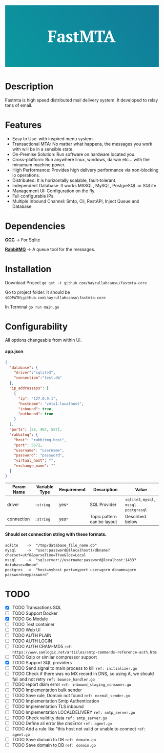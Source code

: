 # ![bashtop](logo.png)


# Description

Fastmta is high speed distributed mail delivery system. It developed to relay tons of email. 

# Features

* Easy to Use: with inspired menu system.
* Transactional MTA: No matter what happens, the messages you work with will be in a sensible state.
* On-Premise Solution: Run software on hardware located you.
* Cross-platform: Run anywhere linux, windows, darwin etc... with the minumum machine power. 
* High Performance: Provides high delivery performance via non-blocking io operations.
* Distributed: It is horizontally scalable, fault-tolerant.
* Independent Database: It works MSSQL, MySQL, PostgreSQL or SQLite.
* Management UI: Configuration on the fly. 
* Full configurable IPs.
* Multiple Inbound Channel: Smtp, Cli, RestAPI, Inject Queue and Database


# Dependencies

**[GCC](http://tdm-gcc.tdragon.net/download)** -> For Sqlite

**[RabbitMQ](https://www.rabbitmq.com/)** -> A queue tool for the messages.

# Installation

Download Project ```go get -t github.com/hayrullahcansu/fastmta-core```

Go to project folder. It should be ```$GOPATH\github.com\hayrullahcansu\fastmta-core```


In Terminal ```go run main.go```


# Configurability

All options changeable from within UI.

#### app.json 

```json
{
  "database": {
    "driver":"sqlite3",
    "connection":"test.db"
  },
  "ip_addressess": [
    {
      "ip": "127.0.0.1",
      "hostname": "vmta1.localhost",
      "inbound": true,
      "outbound": true
    }
  ],
  "ports": [25, 467, 587],
  "rabbitmq": {
    "host": "rabbitmq-host",
    "port": 5672,
    "username": "username",
    "password": "password",
    "virtual_host": "",
    "exchange_name": ""
  }
}
```

| Param Name | Variable Type | Requirement | Description                         | Value                                                                             |
|------------|---------------|-------------|-------------------------------------|-------------------------------------------------------------------------------------|
| driver       | `:string`     |    yes`*`   | SQL Provider                       |  `sqlite3`, `mysql`, `mssql` `postgresql`                                                                                   |
| connection      | `:string`     |    yes`*`   | Topic pattern can be layout         |  Described below  |

#### Should set connection string with these formats. 
```
sqlite    ->  "/tmp/database_file_name.db"
mysql     ->  "user:password@(localhost)/dbname?charset=utf8&parseTime=True&loc=Local
mssql     ->  "sqlserver://username:password@localhost:1433?database=dbnam"
postgres  ->  "host=myhost port=myport user=gorm dbname=gorm password=mypassword"
```

# TODO

- [x] TODO Transactions SQL
- [ ] TODO Support Docker
- [x] TODO Go Module
- [ ] TODO Test container
- [ ] TODO Web UI
- [ ] TODO AUTH PLAIN
- [ ] TODO AUTH LOGIN
- [ ] TODO AUTH CRAM-MD5 ```ref: https://www.samlogic.net/articles/smtp-commands-reference-auth.htm``` 
- [ ] TODO Gzip or similar compressor support
- [x] TODO Support SQL providers
- [ ] TODO Send signal to main process to kill ```ref: initializer.go``` 
- [ ] TODO Check if there was no MX record in DNS, so using A, we should fail and not retry ```ref: bounce_handler.go```
- [ ] TODO report dkim error ```ref: inbound_staging_consumer.go```
- [ ] TODO Implementation bulk sender
- [ ] TODO Save rule, Domain not found ```ref: normal_sender.go```
- [ ] TODO Implementation Smtp Authentication
- [ ] TODO Implementation TLS inbound
- [ ] TODO Implementation LOCALDELIVERY  ```ref: smtp_server.go```
- [ ] TODO Check validity data  ```ref: smtp_server.go```
- [ ] TODO Define all error like dnsError ```ref: agent.go```
- [ ] TODO Add a rule like "this host not valid or unable to connect ```ref: agent.go```
- [ ] TODO Save domain to DB ```ref: domain.go```
- [ ] TODO Save domain to DB ```ref: domain.go```